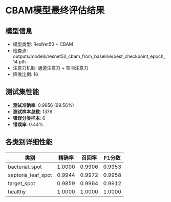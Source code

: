 # CBAM模型最终评估结果

## 模型信息
- 模型类型: ResNet50 + CBAM
- 检查点: outputs/models/resnet50_cbam_from_baseline/best_checkpoint_epoch_14.pth
- 注意力机制: 通道注意力 + 空间注意力
- 降维比例: 16

## 测试集性能
- **测试准确率**: 0.9956 (99.56%)
- **测试样本总数**: 1379
- **错误分类样本**: 6
- **错误率**: 0.44%

## 各类别详细性能
| 类别 | 精确率 | 召回率 | F1分数 |
|------|--------|--------|--------|
| bacterial_spot | 1.0000 | 0.9906 | 0.9953 |
| septoria_leaf_spot | 0.9944 | 0.9972 | 0.9958 |
| target_spot | 0.9859 | 0.9964 | 0.9912 |
| healthy | 1.0000 | 1.0000 | 1.0000 |
